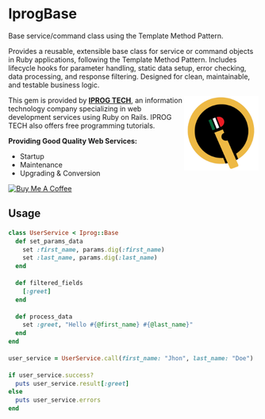 # IprogBase

Base service/command class using the Template Method Pattern.

Provides a reusable, extensible base class for service or command objects in Ruby applications, following the Template Method Pattern. Includes lifecycle hooks for parameter handling, static data setup, error checking, data processing, and response filtering. Designed for clean, maintainable, and testable business logic.

<img src="https://github.com/IPROG-TECH/media-files/blob/main/iprogtech-logo.png" width="150" alt="IPROG TECH" align="right" />

This gem is provided by [**IPROG TECH**](https://www.iprog.tech/), an information technology company specializing in web development services using Ruby on Rails. IPROG TECH also offers free programming tutorials.

**Providing Good Quality Web Services:**
- Startup
- Maintenance
- Upgrading & Conversion


<a href="https://www.buymeacoffee.com/iprog21" target="_blank"><img src="https://cdn.buymeacoffee.com/buttons/v2/default-yellow.png" alt="Buy Me A Coffee" style="height: 60px !important;width: 217px !important;" ></a>

## Usage

```ruby
class UserService < Iprog::Base
  def set_params_data
    set :first_name, params.dig(:first_name)
    set :last_name, params.dig(:last_name)
  end

  def filtered_fields
    [:greet]
  end

  def process_data
    set :greet, "Hello #{@first_name} #{@last_name}"
  end
end

user_service = UserService.call(first_name: "Jhon", last_name: "Doe")

if user_service.success?
  puts user_service.result[:greet]
else
  puts user_service.errors
end
```

